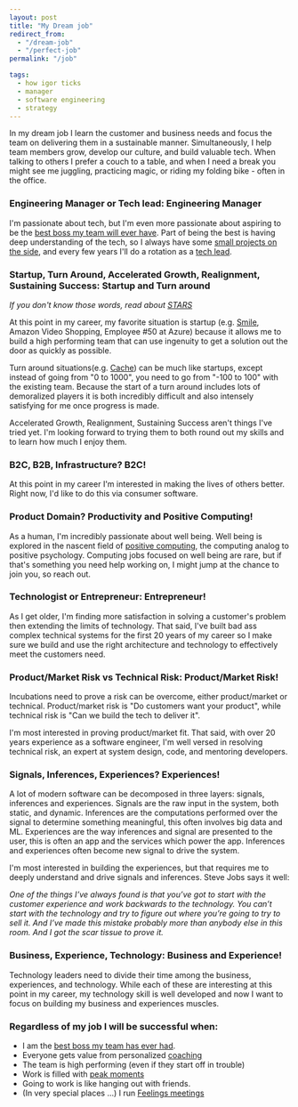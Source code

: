 ```yaml
---
layout: post
title: "My Dream job"
redirect_from:
  - "/dream-job"
  - "/perfect-job"
permalink: "/job"

tags:
  - how igor ticks
  - manager
  - software engineering
  - strategy
---
```


In my dream job I learn the customer and business needs and focus the team on delivering them in a sustainable manner. Simultaneously, I help team members grow, develop our culture, and build valuable tech. When talking to others I prefer a couch to a table, and when I need a break you might see me juggling, practicing magic, or riding my folding bike - often in the office.

### Engineering Manager or Tech lead: Engineering Manager

I'm passionate about tech, but I'm even more passionate about aspiring to be the [best boss my team will ever have](/being-a-great-manager). Part of being the best is having deep understanding of the tech, so I always have some [small projects on the side](https://github.com/idvorkin), and every few years I'll do a rotation as a [tech lead](/software-leadership-roles).

### Startup, Turn Around, Accelerated Growth, Realignment, Sustaining Success: Startup and Turn around

_If you don't know those words, read about [STARS](https://hbr.org/2009/01/picking-the-right-transition-strategy)_

At this point in my career, my favorite situation is startup (e.g. [Smile](http://igsmilebox.blogspot.com), Amazon Video Shopping, Employee #50 at Azure) because it allows me to build a high performing team that can use ingenuity to get a solution out the door as quickly as possible.

Turn around situations(e.g. [Cache](/cache)) can be much like startups, except instead of going from "0 to 1000", you need to go from "-100 to 100" with the existing team. Because the start of a turn around includes lots of demoralized players it is both incredibly difficult and also intensely satisfying for me once progress is made.

Accelerated Growth, Realignment, Sustaining Success aren't things I've tried yet. I'm looking forward to trying them to both round out my skills and to learn how much I enjoy them.

### B2C, B2B, Infrastructure? B2C!

At this point in my career I'm interested in making the lives of others better. Right now, I'd like to do this via consumer software.

### Product Domain? Productivity and Positive Computing!

As a human, I'm incredibly passionate about well being. Well being is explored in the nascent field of [positive computing](https://www.positivecomputing.com), the computing analog to positive psychology. Computing jobs focused on well being are rare, but if that's something you need help working on, I might jump at the chance to join you, so reach out.

### Technologist or Entrepreneur: Entrepreneur!

As I get older, I'm finding more satisfaction in solving a customer's problem then extending the limits of technology.
That said, I've built bad ass complex technical systems for the first 20 years of my career so I make sure we build and use the right architecture and technology to effectively meet the customers need.

### Product/Market Risk vs Technical Risk: Product/Market Risk!

Incubations need to prove a risk can be overcome, either product/market or technical. Product/market risk is "Do customers want your product", while technical risk is "Can we build the tech to deliver it".

I'm most interested in proving product/market fit. That said, with over 20 years experience as a software engineer, I'm well versed in resolving technical risk, an expert at system design, code, and mentoring developers.

### Signals, Inferences, Experiences? Experiences!

A lot of modern software can be decomposed in three layers: signals, inferences and experiences. Signals are the raw input in the system, both static, and dynamic. Inferences are the computations performed over the signal to determine something meaningful, this often involves big data and ML. Experiences are the way inferences and signal are presented to the user, this is often an app and the services which power the app. Inferences and experiences often become new signal to drive the system.

I'm most interested in building the experiences, but that requires me to deeply understand and drive signals and inferences. Steve Jobs says it well:

_One of the things I’ve always found is that you’ve got to start with the customer experience and work backwards to the technology. You can’t start with the technology and try to figure out where you’re going to try to sell it. And I’ve made this mistake probably more than anybody else in this room. And I got the scar tissue to prove it._

### Business, Experience, Technology: Business and Experience!

Technology leaders need to divide their time among the business, experiences, and technology. While each of these are interesting at this point in my career, my technology skill is well developed and now I want to focus on building my business and experiences muscles.

### Regardless of my job I will be successful when:

- I am the [best boss my team has ever had](/being-a-great-manager).
- Everyone gets value from personalized [coaching](/Coaching-Questions)
- The team is high performing (even if they start off in trouble)
- Work is filled with [peak moments](/moments-at-work)
- Going to work is like hanging out with friends.
- (In very special places ...) I run [Feelings meetings](/Human-Meetings)

<!--
### Very entertaining references on engineering jobs in the industry.

*I'll need to create a seperate post from this, but for now I'll just hold these references*

If you're thinking of your engineering job, check out the following post from a fantastic writer

**[The 10x engineer](https://vas3k.com/notes/10x/)** - A post describing the need for different engineers at different times in the company life cycle:

*We need charismatic leaders. They are the ones to beat the shit out and launch a project. At a later stage, they can't do much. But that's why they form a team which wraps it all up in a cozy bureaucracy and thus survive the valley of death. Eventually, we need everyone, yet at different times and places. Ilon Mask can invent and set up the Falcon X, but his team will assemble the rocket while he's shitstorming Twitter.*


Or in more smart words:


*Procedural legitimacy is always better than charismatic legitimacy, because charisma is just an appeal to transcendental values, while procedure is rational. But one thing will never replace the other, because procedural legitimacy turns into bureaucracy over time, bureaucracy becomes a new class, innovation stagnates, and then a new charismatic leader appears, who breaks the old procedure and offers a new, perhaps more optimal one. And then everything goes on to Hegel's old man.*

**[How to hire sane teams](https://vas3k.com/notes/hiring/)** - A post describing the difficulty in hiring.

*There is no ruler to properly measure engineers. Standard grades "Junior-Middle-Senior-Lead" helps not more than a stick from the forest helps us measure the speed of light*

--

*At the beginning, it's more profitable to hire those with "fire in their eyes", while in the years of stability and good revenue, howling engineers are too dangerous. It’s time for a company to hire 9000 bureaucrats and surround them with "processes".*

*After that, early employers will run away in horror, writing unveiling posts on Medium, while the company can continue to grow steadily. That's absolutely normal.*

--

*The ability to get things done has one unpleasant feature: it reduces with the growth of wisdom. And there's nothing you can do about it. "I'm too old for this shit" mode on.*
-->
